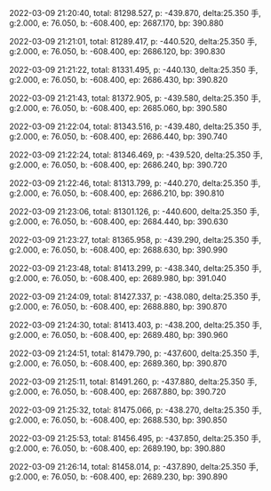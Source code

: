 2022-03-09 21:20:40, total: 81298.527, p: -439.870, delta:25.350 手, g:2.000, e: 76.050, b: -608.400, ep: 2687.170, bp: 390.880

2022-03-09 21:21:01, total: 81289.417, p: -440.520, delta:25.350 手, g:2.000, e: 76.050, b: -608.400, ep: 2686.120, bp: 390.830

2022-03-09 21:21:22, total: 81331.495, p: -440.130, delta:25.350 手, g:2.000, e: 76.050, b: -608.400, ep: 2686.430, bp: 390.820

2022-03-09 21:21:43, total: 81372.905, p: -439.580, delta:25.350 手, g:2.000, e: 76.050, b: -608.400, ep: 2685.060, bp: 390.580

2022-03-09 21:22:04, total: 81343.516, p: -439.480, delta:25.350 手, g:2.000, e: 76.050, b: -608.400, ep: 2686.440, bp: 390.740

2022-03-09 21:22:24, total: 81346.469, p: -439.520, delta:25.350 手, g:2.000, e: 76.050, b: -608.400, ep: 2686.240, bp: 390.720

2022-03-09 21:22:46, total: 81313.799, p: -440.270, delta:25.350 手, g:2.000, e: 76.050, b: -608.400, ep: 2686.210, bp: 390.810

2022-03-09 21:23:06, total: 81301.126, p: -440.600, delta:25.350 手, g:2.000, e: 76.050, b: -608.400, ep: 2684.440, bp: 390.630

2022-03-09 21:23:27, total: 81365.958, p: -439.290, delta:25.350 手, g:2.000, e: 76.050, b: -608.400, ep: 2688.630, bp: 390.990

2022-03-09 21:23:48, total: 81413.299, p: -438.340, delta:25.350 手, g:2.000, e: 76.050, b: -608.400, ep: 2689.980, bp: 391.040

2022-03-09 21:24:09, total: 81427.337, p: -438.080, delta:25.350 手, g:2.000, e: 76.050, b: -608.400, ep: 2688.880, bp: 390.870

2022-03-09 21:24:30, total: 81413.403, p: -438.200, delta:25.350 手, g:2.000, e: 76.050, b: -608.400, ep: 2689.480, bp: 390.960

2022-03-09 21:24:51, total: 81479.790, p: -437.600, delta:25.350 手, g:2.000, e: 76.050, b: -608.400, ep: 2689.360, bp: 390.870

2022-03-09 21:25:11, total: 81491.260, p: -437.880, delta:25.350 手, g:2.000, e: 76.050, b: -608.400, ep: 2687.880, bp: 390.720

2022-03-09 21:25:32, total: 81475.066, p: -438.270, delta:25.350 手, g:2.000, e: 76.050, b: -608.400, ep: 2688.530, bp: 390.850

2022-03-09 21:25:53, total: 81456.495, p: -437.850, delta:25.350 手, g:2.000, e: 76.050, b: -608.400, ep: 2689.190, bp: 390.880

2022-03-09 21:26:14, total: 81458.014, p: -437.890, delta:25.350 手, g:2.000, e: 76.050, b: -608.400, ep: 2689.230, bp: 390.890